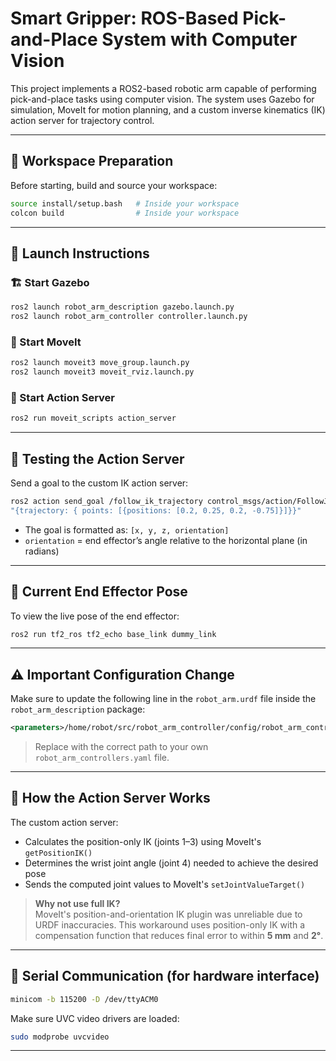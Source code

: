 # Smart Gripper: ROS-Based Pick-and-Place System with Computer Vision

This project implements a ROS2-based robotic arm capable of performing pick-and-place tasks using computer vision. The system uses Gazebo for simulation, MoveIt for motion planning, and a custom inverse kinematics (IK) action server for trajectory control.

---

## 📁 Workspace Preparation

Before starting, build and source your workspace:

```bash
source install/setup.bash   # Inside your workspace
colcon build                # Inside your workspace
```

---

## 🚀 Launch Instructions

### 🏗️ Start Gazebo

```bash
ros2 launch robot_arm_description gazebo.launch.py
ros2 launch robot_arm_controller controller.launch.py
```

### 🤖 Start MoveIt

```bash
ros2 launch moveit3 move_group.launch.py
ros2 launch moveit3 moveit_rviz.launch.py
```

### 🧠 Start Action Server

```bash
ros2 run moveit_scripts action_server
```

---

## 🧪 Testing the Action Server

Send a goal to the custom IK action server:

```bash
ros2 action send_goal /follow_ik_trajectory control_msgs/action/FollowJointTrajectory 
"{trajectory: { points: [{positions: [0.2, 0.25, 0.2, -0.75]}]}}"
```

- The goal is formatted as: `[x, y, z, orientation]`
- `orientation` = end effector’s angle relative to the horizontal plane (in radians)

---

## 📍 Current End Effector Pose

To view the live pose of the end effector:

```bash
ros2 run tf2_ros tf2_echo base_link dummy_link
```

---

## ⚠️ Important Configuration Change

Make sure to update the following line in the `robot_arm.urdf` file inside the `robot_arm_description` package:

```xml
<parameters>/home/robot/src/robot_arm_controller/config/robot_arm_controllers.yaml</parameters>
```

> Replace with the correct path to your own `robot_arm_controllers.yaml` file.

---

## 🧠 How the Action Server Works

The custom action server:

- Calculates the position-only IK (joints 1–3) using MoveIt's `getPositionIK()`
- Determines the wrist joint angle (joint 4) needed to achieve the desired pose
- Sends the computed joint values to MoveIt's `setJointValueTarget()`

> **Why not use full IK?**  
MoveIt's position-and-orientation IK plugin was unreliable due to URDF inaccuracies. This workaround uses position-only IK with a compensation function that reduces final error to within **5 mm** and **2°**.

---

## 🔌 Serial Communication (for hardware interface)

```bash
minicom -b 115200 -D /dev/ttyACM0
```

Make sure UVC video drivers are loaded:

```bash
sudo modprobe uvcvideo
```

---


